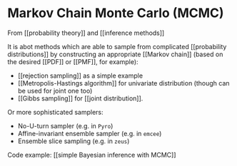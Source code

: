 # Markov Chain Monte Carlo (MCMC)
From [[probability theory]] and [[inference methods]]

It is abot methods which are able to sample from complicated [[probability distributions]] by constructing an appropriate [[Markov chain]] (based on the desired [[PDF]] or [[PMF]], for example):
- [[rejection sampling]] as a simple example
- [[Metropolis-Hastings algorithm]] for univariate distribution (though can be used for joint one too)
- [[Gibbs sampling]] for [[joint distribution]].

Or more sophisticated samplers:
- No-U-turn sampler (e.g. in `Pyro`)
- Affine-invariant ensemble sampler (e.g. in `emcee`)
- Ensemble slice sampling (e.g. in `zeus`)

Code example: [[simple Bayesian inference with MCMC]]